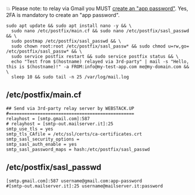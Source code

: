 💥 Please note: to relay via Gmail you MUST [create an "app password"](https://support.google.com/accounts/answer/185833?hl=en&ref_topic=7189145). Yes, 2FA is mandatory to create an "app password".

````shell
sudo apt update && sudo apt install nano -y && \
  sudo nano /etc/postfix/main.cf && sudo nano /etc/postfix/sasl_passwd && \
  sudo postmap /etc/postfix/sasl_passwd && \
  sudo chown root:root /etc/postfix/sasl_passw* && sudo chmod u=rw,go= /etc/postfix/sasl_passw* && \
  sudo service postfix restart && sudo service postfix status && \
  echo "Test from $(hostname) relayed via 3rd-party" | mail -s "Hello, this is $(hostname)!" -a FROM:info@my-test-app.com me@my-domain.com && \
  sleep 10 && sudo tail -n 25 /var/log/mail.log

````

## /etc/postfix/main.cf

````
## Send via 3rd-party relay server by WEBSTACK.UP
#================================================
relayhost = [smtp.gmail.com]:587
# relayhost = [smtp-out.mailserver.it]:25
smtp_use_tls = yes
smtp_tls_CAfile = /etc/ssl/certs/ca-certificates.crt
smtp_sasl_security_options =
smtp_sasl_auth_enable = yes
smtp_sasl_password_maps = hash:/etc/postfix/sasl_passwd

````

## /etc/postfix/sasl_passwd

````
[smtp.gmail.com]:587 username@gmail.com:app-password
#[smtp-out.mailserver.it]:25 username@mailserver.it:password

````
